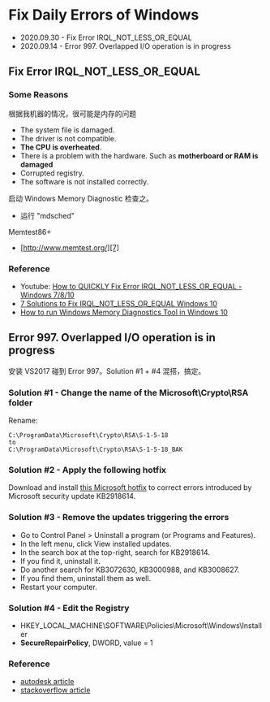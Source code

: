 # Fix Daily Errors of Windows

 * 2020.09.30 - Fix Error IRQL_NOT_LESS_OR_EQUAL
 * 2020.09.14 - Error 997. Overlapped I/O operation is in progress


## Fix Error IRQL_NOT_LESS_OR_EQUAL

### Some Reasons

根据我机器的情况，很可能是内存的问题

 * The system file is damaged.
 * The driver is not compatible.
 * **The CPU is overheated**.
 * There is a problem with the hardware. Such as **motherboard or RAM is damaged**
 * Corrupted registry.
 * The software is not installed correctly.

启动 Windows Memory Diagnostic 检查之。

 * 运行 "mdsched"

Memtest86+

 * [http://www.memtest.org/][7]

### Reference

 * Youtube: [How to QUICKLY Fix Error IRQL_NOT_LESS_OR_EQUAL - Windows 7/8/10][4]
 * [7 Solutions to Fix IRQL_NOT_LESS_OR_EQUAL Windows 10][5]
 * [How to run Windows Memory Diagnostics Tool in Windows 10][6]


## Error 997. Overlapped I/O operation is in progress

安装 VS2017 碰到 Error 997。Solution #1 + #4 混搭，搞定。

### Solution #1 - Change the name of the Microsoft\Crypto\RSA folder

Rename:

```
C:\ProgramData\Microsoft\Crypto\RSA\S-1-5-18 
to
C:\ProgramData\Microsoft\Crypto\RSA\S-1-5-18_BAK
```

### Solution #2 - Apply the following hotfix

Download and install [this Microsoft hotfix][3] to correct errors introduced by Microsoft security update KB2918614.

### Solution #3 - Remove the updates triggering the errors

 * Go to Control Panel > Uninstall a program (or Programs and Features).
 * In the left menu, click View installed updates.
 * In the search box at the top-right, search for KB2918614.
 * If you find it, uninstall it.
 * Do another search for KB3072630, KB3000988, and KB3008627.
 * If you find them, uninstall them as well.
 * Restart your computer.

### Solution #4 - Edit the Registry

 * HKEY_LOCAL_MACHINE\SOFTWARE\Policies\Microsoft\Windows\Installer
 * **SecureRepairPolicy**, DWORD, value = 1

### Reference

 * [autodesk article][1]
 * [stackoverflow article][2]


[1]:https://knowledge.autodesk.com/search-result/caas/sfdcarticles/sfdcarticles/Install-Failure-Error-997-Overlapped-I-O-operation-is-in-progress.html
[2]:https://stackoverflow.com/questions/39081136/vc-installs-error-1603-error-997-overlapped-i-o-operation-is-in-progress
[3]:https://support.microsoft.com/en-us/help/3000988/-the-profile-for-the-user-is-a-temporary-profile-error-when-you-instal
[4]:https://www.youtube.com/watch?v=SnRyP-QYs20
[5]:https://www.minitool.com/backup-tips/irql-not-less-or-equal-windows-10-021.html
[6]:https://www.thewindowsclub.com/windows-memory-diagnostics-tool-in-windows-7
[7]:http://www.memtest.org/
